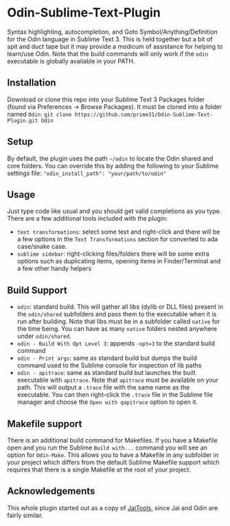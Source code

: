 # Odin-Sublime-Text-Plugin

Syntax highlighting, autocompletion, and Goto Symbol/Anything/Definition for the Odin language in Sublime Text 3. This is held together but a bit of spit and duct tape but it may provide a modicum of assistance for helping to learn/use Odin. Note that the build commands will only work if the `odin` executable is globally available in your PATH.


## Installation
Download or clone this repo into your Sublime Text 3 Packages folder (found via Preferences -> Browse Packages). It must be cloned into a folder named `Odin`: `git clone https://github.com/prime31/Odin-Sublime-Text-Plugin.git Odin`


## Setup
By default, the plugin uses the path `~/odin` to locate the Odin shared and core folders. You can override this by adding the following to your Sublime settings file: `"odin_install_path": "your/path/to/odin"`


## Usage
Just type code like usual and you should get valid completions as you type. There are a few additional tools included with the plugin:
- `text transformations`: select some text and right-click and there will be a few options in the `Text Transformations` section for converted to ada case/snake case.
- `sublime sidebar`: right-clicking files/folders there will be some extra options such as duplicating items, opening items in Finder/Terminal and a few other handy helpers


## Build Support
- `odin`: standard build. This will gather all libs (dylib or DLL files) present in the `odin/shared` subfolders and pass them to the executable when it is run after building. Note that libs must be in a subfolder called `native` for the time being. You can have as many `native` folders nested anywhere under `odin/shared`.
- `odin - Build With Opt Level 3`: appends `-opt=3` to the standard build command
- `odin - Print args`: same as standard build but dumps the build command used to the Sublime console for inspection of lib paths
- `odin - apitrace`: same as standard build but launches the built executable with `apitrace`. Note that `apitrace` must be available on your path. This will output a `.trace` file with the same name as the executable. You can then right-click the `.trace` file in the Sublime file manager and choose the `Open with qapitrace` option to open it.


## Makefile support
There is an additional build command for Makefiles. If you have a Makefile open and you run the Sublime `Build with...` command you will see an option for `Odin-Make`. This allows you to have a Makefile in any subfolder in your project which differs from the default Sublime Makefile support which requires that there is a single Makefile at the root of your project.


## Acknowledgements
This whole plugin started out as a copy of [JaiTools](https://github.com/RobinWragg/JaiTools), since Jai and Odin are fairly similar.
